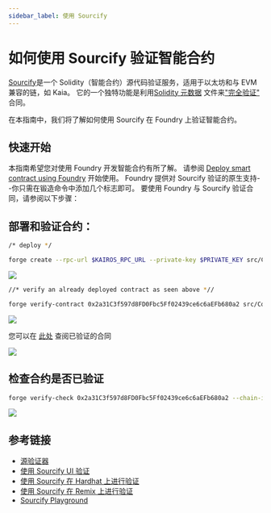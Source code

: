 ```yaml
---
sidebar_label: 使用 Sourcify
---
```


# 如何使用 Sourcify 验证智能合约

[Sourcify](sourcify.dev)是一个 Solidity（智能合约）源代码验证服务，适用于以太坊和与 EVM 兼容的链，如 Kaia。 它的一个独特功能是利用[Solidity 元数据](https://docs.sourcify.dev/docs/metadata/) 文件来["完全验证"](https://docs.sourcify.dev/docs/full-vs-partial-match/) 合同。

在本指南中，我们将了解如何使用 Sourcify 在 Foundry 上验证智能合约。

## 快速开始

本指南希望您对使用 Foundry 开发智能合约有所了解。 请参阅  [Deploy smart contract using Foundry](../deploy/foundry.md) 开始使用。 Foundry 提供对 Sourcify 验证的原生支持--你只需在锻造命令中添加几个标志即可。 要使用 Foundry 与 Sourcify 验证合同，请参阅以下步骤：

## 部署和验证合约：

```bash
/* deploy */

forge create --rpc-url $KAIROS_RPC_URL --private-key $PRIVATE_KEY src/Counter.sol:Counter --broadcast 
```

![](/img/build/smart-contracts/verify/sourcify-deploy.png)

```bash
//* verify an already deployed contract as seen above *//

forge verify-contract 0x2a31C3f597d8FD0Fbc5Ff02439ce6c6aEFb680a2 src/Counter.sol:Counter --chain-id 1001 --verifier sourcify  --verifier-url https://sourcify.dev/server/ 
```

![](/img/build/smart-contracts/verify/sourcify-verify.png)

您可以在 [此处](https://sourcify.dev/#/lookup/0x2a31C3f597d8FD0Fbc5Ff02439ce6c6aEFb680a2) 查阅已验证的合同

![](/img/build/smart-contracts/verify/sourcify-lookup-verify.png)

## 检查合约是否已验证

```bash
forge verify-check 0x2a31C3f597d8FD0Fbc5Ff02439ce6c6aEFb680a2 --chain-id 1001 --verifier sourcify
```

![](/img/build/smart-contracts/verify/sourcify-verify.png)

## 参考链接

- [源验证器](https://sourcify.dev/#/verifier)
- [使用 Sourcify UI 验证](https://docs.sourcify.dev/docs/how-to-verify/#using-the-ui-legacy)
- [使用 Sourcify 在 Hardhat 上进行验证](https://docs.sourcify.dev/docs/how-to-verify/#hardhat)
- [使用 Sourcify 在 Remix 上进行验证](https://docs.sourcify.dev/docs/how-to-verify/#remix-plugin)
- [Sourcify Playground](https://playground.sourcify.dev/)
